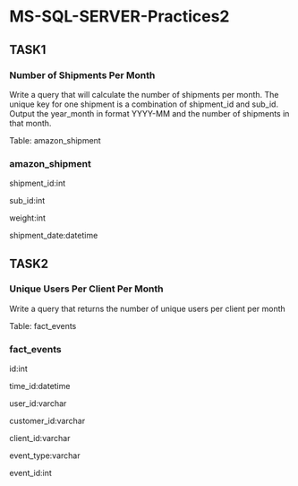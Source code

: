 # MS-SQL-SERVER-Practices2

## TASK1

### Number of Shipments Per Month

Write a query that will calculate the number of shipments per month. The unique key for one shipment is a combination of shipment_id and sub_id. Output the year_month in format YYYY-MM and the number of shipments in that month.

Table: amazon_shipment

### amazon_shipment

shipment_id:int

sub_id:int

weight:int

shipment_date:datetime



## TASK2 

### Unique Users Per Client Per Month

Write a query that returns the number of unique users per client per month

Table: fact_events

### fact_events

id:int

time_id:datetime

user_id:varchar

customer_id:varchar

client_id:varchar

event_type:varchar

event_id:int

